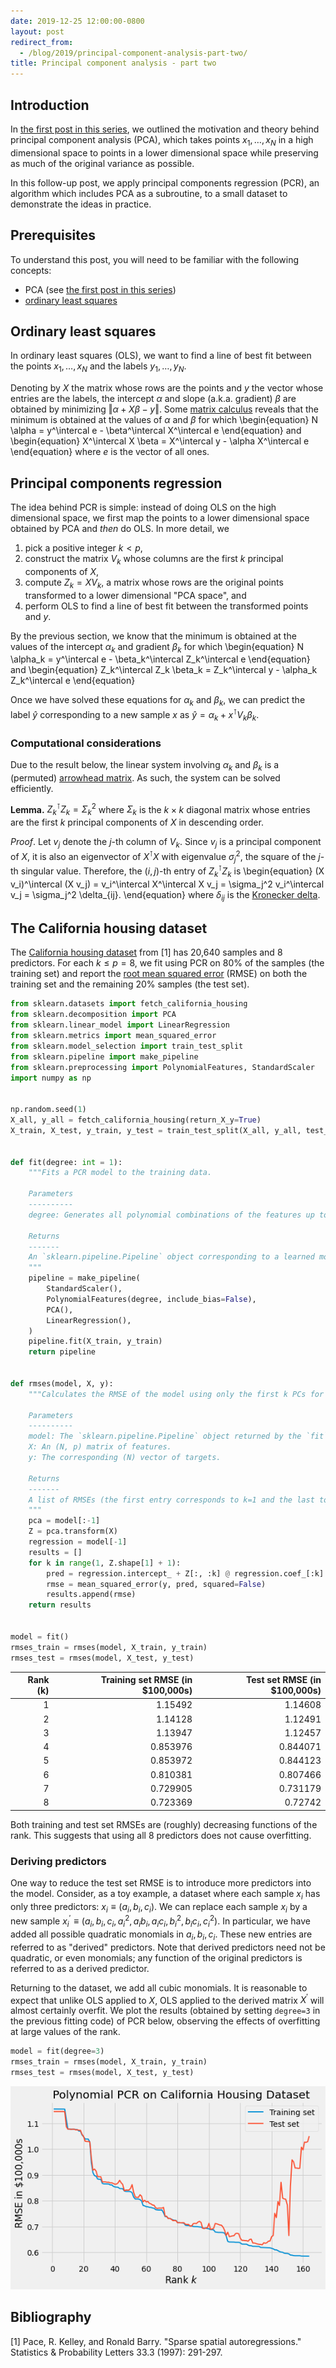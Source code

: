 ```yaml
---
date: 2019-12-25 12:00:00-0800
layout: post
redirect_from:
  - /blog/2019/principal-component-analysis-part-two/
title: Principal component analysis - part two
---
```

## Introduction

In [the first post in this series](/blog/2019/principal_component_analysis_part_one/), we outlined the motivation and theory behind principal component analysis (PCA), which takes points $x_1, \ldots, x_N$ in a high dimensional space to points in a lower dimensional space while preserving as much of the original variance as possible.

In this follow-up post, we apply principal components regression (PCR), an algorithm which includes PCA as a subroutine, to a small dataset to demonstrate the ideas in practice.

## Prerequisites

To understand this post, you will need to be familiar with the following concepts:

* PCA (see [the first post in this series](/blog/2019/principal_component_analysis_part_one/))
* [ordinary least squares](https://en.wikipedia.org/wiki/Ordinary_least_squares)

## Ordinary least squares

In ordinary least squares (OLS), we want to find a line of best fit between the points $x_1, \ldots, x_N$ and the labels $y_1, \ldots, y_N$.

Denoting by $X$ the matrix whose rows are the points and $y$ the vector whose entries are the labels, the intercept $\alpha$ and slope (a.k.a. gradient) $\beta$ are obtained by minimizing $\Vert \alpha + X \beta - y \Vert$.
Some [matrix calculus](https://en.wikipedia.org/wiki/Matrix_calculus) reveals that the minimum is obtained at the values of $\alpha$ and $\beta$ for which
\begin{equation}
    N \alpha = y^\intercal e - \beta^\intercal X^\intercal e
\end{equation}
and
\begin{equation}
    X^\intercal X \beta = X^\intercal y - \alpha X^\intercal e
\end{equation}
where $e$ is the vector of all ones.

## Principal components regression

The idea behind PCR is simple: instead of doing OLS on the high dimensional space, we first map the points to a lower dimensional space obtained by PCA and *then* do OLS.
In more detail, we

1. pick a positive integer $k < p$,
2. construct the matrix $V_k$ whose columns are the first $k$ principal components of $X$,
3. compute $Z_k = X V_k$, a matrix whose rows are the original points transformed to a lower dimensional "PCA space", and
4. perform OLS to find a line of best fit between the transformed points and $y$.

By the previous section, we know that the minimum is obtained at the values of the intercept $\alpha_k$ and gradient $\beta_k$ for which
\begin{equation}
    N \alpha_k = y^\intercal e - \beta_k^\intercal Z_k^\intercal e
\end{equation}
and
\begin{equation}
    Z_k^\intercal Z_k \beta_k = Z_k^\intercal y - \alpha_k Z_k^\intercal e
\end{equation}

Once we have solved these equations for $\alpha_k$ and $\beta_k$, we can predict the label $\hat{y}$ corresponding to a new sample $x$ as $\hat{y} = \alpha_k + x^\intercal V_k \beta_k$.

### Computational considerations

Due to the result below, the linear system involving $\alpha_k$ and $\beta_k$ is a (permuted) [arrowhead matrix](https://en.wikipedia.org/wiki/Arrowhead_matrix).
As such, the system can be solved efficiently.

**Lemma.** $Z_k^\intercal Z_k = \Sigma_k^2$ where $\Sigma_k$ is the $k \times k$ diagonal matrix whose entries are the first $k$ principal components of $X$ in descending order.

*Proof*.
Let $v_j$ denote the $j$-th column of $V_k$.
Since $v_j$ is a principal component of $X$, it is also an eigenvector of $X^\intercal X$ with eigenvalue $\sigma_j^2$, the square of the $j$-th singular value.
Therefore, the $(i, j)$-th entry of $Z_k^\intercal Z_k$ is
\begin{equation}
    (X v_i)^\intercal (X v_j)
    = v_i^\intercal X^\intercal X v_j
    = \sigma_j^2 v_i^\intercal v_j
    = \sigma_j^2 \delta_{ij}.
\end{equation}
where $\delta_{ij}$ is the [Kronecker delta](https://en.wikipedia.org/wiki/Kronecker_delta).

## The California housing dataset

The [California housing dataset](https://www.dcc.fc.up.pt/~ltorgo/Regression/cal_housing.html) from \[1\] has 20,640 samples and 8 predictors.
For each $k \leq p = 8$, we fit using PCR on 80% of the samples (the training set) and report the [root mean squared error](https://en.wikipedia.org/wiki/Root-mean-square_deviation) (RMSE) on both the training set and the  remaining 20% samples (the test set).


```python
from sklearn.datasets import fetch_california_housing
from sklearn.decomposition import PCA
from sklearn.linear_model import LinearRegression
from sklearn.metrics import mean_squared_error
from sklearn.model_selection import train_test_split
from sklearn.pipeline import make_pipeline
from sklearn.preprocessing import PolynomialFeatures, StandardScaler
import numpy as np


np.random.seed(1)
X_all, y_all = fetch_california_housing(return_X_y=True)
X_train, X_test, y_train, y_test = train_test_split(X_all, y_all, test_size=0.2)


def fit(degree: int = 1):
    """Fits a PCR model to the training data.

    Parameters
    ----------
    degree: Generates all polynomial combinations of the features up to the specified degree.

    Returns
    -------
    An `sklearn.pipeline.Pipeline` object corresponding to a learned model.
    """
    pipeline = make_pipeline(
        StandardScaler(),
        PolynomialFeatures(degree, include_bias=False),
        PCA(),
        LinearRegression(),
    )
    pipeline.fit(X_train, y_train)
    return pipeline


def rmses(model, X, y):
    """Calculates the RMSE of the model using only the first k PCs for each possible value of k.

    Parameters
    ----------
    model: The `sklearn.pipeline.Pipeline` object returned by the `fit` method.
    X: An (N, p) matrix of features.
    y: The corresponding (N) vector of targets.

    Returns
    -------
    A list of RMSEs (the first entry corresponds to k=1 and the last to k=p).
    """
    pca = model[:-1]
    Z = pca.transform(X)
    regression = model[-1]
    results = []
    for k in range(1, Z.shape[1] + 1):
        pred = regression.intercept_ + Z[:, :k] @ regression.coef_[:k]
        rmse = mean_squared_error(y, pred, squared=False)
        results.append(rmse)
    return results


model = fit()
rmses_train = rmses(model, X_train, y_train)
rmses_test = rmses(model, X_test, y_test)
```




<table>
<thead>
<tr><th style="text-align: right;">  Rank (k)</th><th style="text-align: right;">  Training set RMSE (in $100,000s)</th><th style="text-align: right;">  Test set RMSE (in $100,000s)</th></tr>
</thead>
<tbody>
<tr><td style="text-align: right;">         1</td><td style="text-align: right;">                          1.15492 </td><td style="text-align: right;">                      1.14608 </td></tr>
<tr><td style="text-align: right;">         2</td><td style="text-align: right;">                          1.14128 </td><td style="text-align: right;">                      1.12491 </td></tr>
<tr><td style="text-align: right;">         3</td><td style="text-align: right;">                          1.13947 </td><td style="text-align: right;">                      1.12457 </td></tr>
<tr><td style="text-align: right;">         4</td><td style="text-align: right;">                          0.853976</td><td style="text-align: right;">                      0.844071</td></tr>
<tr><td style="text-align: right;">         5</td><td style="text-align: right;">                          0.853972</td><td style="text-align: right;">                      0.844123</td></tr>
<tr><td style="text-align: right;">         6</td><td style="text-align: right;">                          0.810381</td><td style="text-align: right;">                      0.807466</td></tr>
<tr><td style="text-align: right;">         7</td><td style="text-align: right;">                          0.729905</td><td style="text-align: right;">                      0.731179</td></tr>
<tr><td style="text-align: right;">         8</td><td style="text-align: right;">                          0.723369</td><td style="text-align: right;">                      0.72742 </td></tr>
</tbody>
</table>



Both training and test set RMSEs are (roughly) decreasing functions of the rank.
This suggests that using all 8 predictors does not cause overfitting.

### Deriving predictors

One way to reduce the test set RMSE is to introduce more predictors into the model.
Consider, as a toy example, a dataset where each sample $x_i$ has only three predictors: $x_i \equiv (a_i, b_i, c_i)$.
We can replace each sample $x_i$ by a new sample $x_i^\prime \equiv (a_i, b_i, c_i, a_i^2, a_i b_i, a_i c_i, b_i^2, b_i c_i, c_i^2)$.
In particular, we have added all possible quadratic monomials in $a_i, b_i, c_i$.
These new entries are referred to as "derived" predictors.
Note that derived predictors need not be quadratic, or even monomials; any function of the original predictors is referred to as a derived predictor.

Returning to the dataset, we add all cubic monomials.
It is reasonable to expect that unlike OLS applied to $X$, OLS applied to the derived matrix $X^\prime$ will almost certainly overfit.
We plot the results (obtained by setting `degree=3` in the previous fitting code) of PCR below, observing the effects of overfitting at large values of the rank.


```python
model = fit(degree=3)
rmses_train = rmses(model, X_train, y_train)
rmses_test = rmses(model, X_test, y_test)
```


    
![png](/assets/2019-12-25-principal_component_analysis_part_two_files/2019-12-25-principal_component_analysis_part_two_26_0.png)
    


## Bibliography

\[1\] Pace, R. Kelley, and Ronald Barry. "Sparse spatial autoregressions." Statistics & Probability Letters 33.3 (1997): 291-297.
